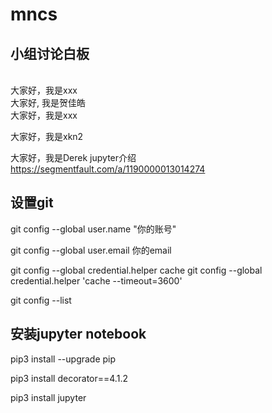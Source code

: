 # mncs
## 小组讨论白板
\
大家好，我是xxx
\
大家好, 我是贺佳皓
\
大家好，我是xxx

大家好，我是xkn2

大家好，我是Derek
jupyter介绍 https://segmentfault.com/a/1190000013014274

## 设置git
git config --global user.name "你的账号"

git config --global user.email 你的email

git config --global credential.helper cache
git config --global credential.helper 'cache --timeout=3600'

git config --list

## 安装jupyter notebook

pip3 install --upgrade pip

pip3 install decorator==4.1.2

pip3 install jupyter
